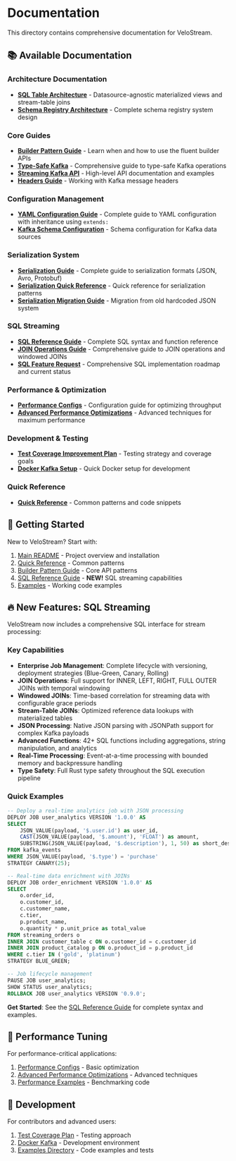 # Documentation

This directory contains comprehensive documentation for VeloStream.

## 📚 Available Documentation

### Architecture Documentation
- **[SQL Table Architecture](architecture/SQL_TABLE_KTABLE_ARCHITECTURE.md)** - Datasource-agnostic materialized views and stream-table joins
- **[Schema Registry Architecture](architecture/SCHEMA-REGISTRY-ARCHITECTURE.md)** - Complete schema registry system design

### Core Guides
- **[Builder Pattern Guide](developer/BUILDER_PATTERN_GUIDE.md)** - Learn when and how to use the fluent builder APIs
- **[Type-Safe Kafka](feature/TYPE_SAFE_KAFKA.md)** - Comprehensive guide to type-safe Kafka operations
- **[Streaming Kafka API](developer/STREAMING_KAFKA_API.md)** - High-level API documentation and examples
- **[Headers Guide](developer/HEADERS_GUIDE.md)** - Working with Kafka message headers

### Configuration Management
- **[YAML Configuration Guide](YAML_CONFIGURATION_GUIDE.md)** - Complete guide to YAML configuration with inheritance using `extends:`
- **[Kafka Schema Configuration](developer/KAFKA_SCHEMA_CONFIGURATION.md)** - Schema configuration for Kafka data sources

### Serialization System
- **[Serialization Guide](developer/SERIALIZATION_GUIDE.md)** - Complete guide to serialization formats (JSON, Avro, Protobuf)
- **[Serialization Quick Reference](developer/SERIALIZATION_QUICK_REFERENCE.md)** - Quick reference for serialization patterns
- **[Serialization Migration Guide](SERIALIZATION_MIGRATION_GUIDE.md)** - Migration from old hardcoded JSON system

### SQL Streaming
- **[SQL Reference Guide](SQL_REFERENCE_GUIDE.md)** - Complete SQL syntax and function reference
- **[JOIN Operations Guide](sql/JOIN_OPERATIONS_GUIDE.md)** - Comprehensive guide to JOIN operations and windowed JOINs
- **[SQL Feature Request](SQL_FEATURE_REQUEST.md)** - Comprehensive SQL implementation roadmap and current status

### Performance & Optimization
- **[Performance Configs](developer/KAFKA_PERFORMANCE_CONFIGS.md)** - Configuration guide for optimizing throughput
- **[Advanced Performance Optimizations](developer/ADVANCED_PERFORMANCE_OPTIMIZATIONS.md)** - Advanced techniques for maximum performance

### Development & Testing
- **[Test Coverage Improvement Plan](feature/TEST_COVERAGE_IMPROVEMENT_PLAN.md)** - Testing strategy and coverage goals
- **[Docker Kafka Setup](developer/DOCKER_KAFKA.md)** - Quick Docker setup for development

### Quick Reference
- **[Quick Reference](examples/QUICK_REFERENCE.md)** - Common patterns and code snippets

## 🚀 Getting Started

New to VeloStream? Start with:
1. [Main README](../README.md) - Project overview and installation
2. [Quick Reference](examples/QUICK_REFERENCE.md) - Common patterns
3. [Builder Pattern Guide](developer/BUILDER_PATTERN_GUIDE.md) - Core API patterns
4. [SQL Reference Guide](SQL_REFERENCE_GUIDE.md) - **NEW!** SQL streaming capabilities
5. [Examples](../examples/README.md) - Working code examples

## 🔥 New Features: SQL Streaming

VeloStream now includes a comprehensive SQL interface for stream processing:

### Key Capabilities
- **Enterprise Job Management**: Complete lifecycle with versioning, deployment strategies (Blue-Green, Canary, Rolling)
- **JOIN Operations**: Full support for INNER, LEFT, RIGHT, FULL OUTER JOINs with temporal windowing  
- **Windowed JOINs**: Time-based correlation for streaming data with configurable grace periods
- **Stream-Table JOINs**: Optimized reference data lookups with materialized tables
- **JSON Processing**: Native JSON parsing with JSONPath support for complex Kafka payloads  
- **Advanced Functions**: 42+ SQL functions including aggregations, string manipulation, and analytics
- **Real-Time Processing**: Event-at-a-time processing with bounded memory and backpressure handling
- **Type Safety**: Full Rust type safety throughout the SQL execution pipeline

### Quick Examples
```sql
-- Deploy a real-time analytics job with JSON processing
DEPLOY JOB user_analytics VERSION '1.0.0' AS
SELECT 
    JSON_VALUE(payload, '$.user.id') as user_id,
    CAST(JSON_VALUE(payload, '$.amount'), 'FLOAT') as amount,
    SUBSTRING(JSON_VALUE(payload, '$.description'), 1, 50) as short_desc
FROM kafka_events 
WHERE JSON_VALUE(payload, '$.type') = 'purchase'
STRATEGY CANARY(25);

-- Real-time data enrichment with JOINs
DEPLOY JOB order_enrichment VERSION '1.0.0' AS
SELECT 
    o.order_id,
    o.customer_id,
    c.customer_name,
    c.tier,
    p.product_name,
    o.quantity * p.unit_price as total_value
FROM streaming_orders o
INNER JOIN customer_table c ON o.customer_id = c.customer_id
INNER JOIN product_catalog p ON o.product_id = p.product_id
WHERE c.tier IN ('gold', 'platinum')
STRATEGY BLUE_GREEN;

-- Job lifecycle management
PAUSE JOB user_analytics;
SHOW STATUS user_analytics;
ROLLBACK JOB user_analytics VERSION '0.9.0';
```

**Get Started**: See the [SQL Reference Guide](SQL_REFERENCE_GUIDE.md) for complete syntax and examples.

## 🔧 Performance Tuning

For performance-critical applications:
1. [Performance Configs](developer/KAFKA_PERFORMANCE_CONFIGS.md) - Basic optimization
2. [Advanced Performance Optimizations](developer/ADVANCED_PERFORMANCE_OPTIMIZATIONS.md) - Advanced techniques
3. [Performance Examples](../examples/performance/) - Benchmarking code

## 🧪 Development

For contributors and advanced users:
1. [Test Coverage Plan](feature/TEST_COVERAGE_IMPROVEMENT_PLAN.md) - Testing approach
2. [Docker Kafka](developer/DOCKER_KAFKA.md) - Development environment
3. [Examples Directory](../examples/) - Code examples and tests